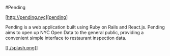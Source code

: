 #Pending

[http://pending.nyc][pending]

[pending]: http://pending.nyc

Pending is a web application built using Ruby on Rails and React.js. Pending aims to open up NYC Open Data to the general public, providing a convenient simple interface to restaurant inspection data.


[[[./splash.png]]](http://pending.nyc)
